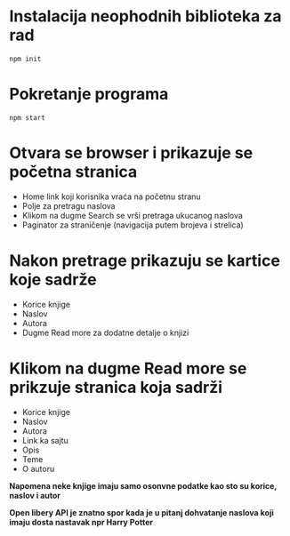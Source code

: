# Instalacija neophodnih biblioteka za rad
`npm init`
# Pokretanje programa 
`npm start`
# Otvara se browser i prikazuje se početna stranica
* Home link koji korisnika vraća na početnu stranu
* Polje za pretragu naslova 
* Klikom na dugme Search se vrši pretraga ukucanog naslova
* Paginator za straničenje (navigacija putem brojeva i strelica)
# Nakon pretrage prikazuju se kartice koje sadrže
* Korice knjige
* Naslov 
* Autora
* Dugme Read more za dodatne detalje o knjizi
# Klikom na dugme Read more se prikzuje stranica koja sadrži
* Korice knjige
* Naslov 
* Autora
* Link ka sajtu
* Opis
* Teme 
* O autoru

**Napomena neke knjige imaju samo osonvne podatke kao sto su korice, naslov i autor**

**Open libery API je znatno spor kada je u pitanj dohvatanje naslova koji imaju dosta nastavak npr Harry Potter**
